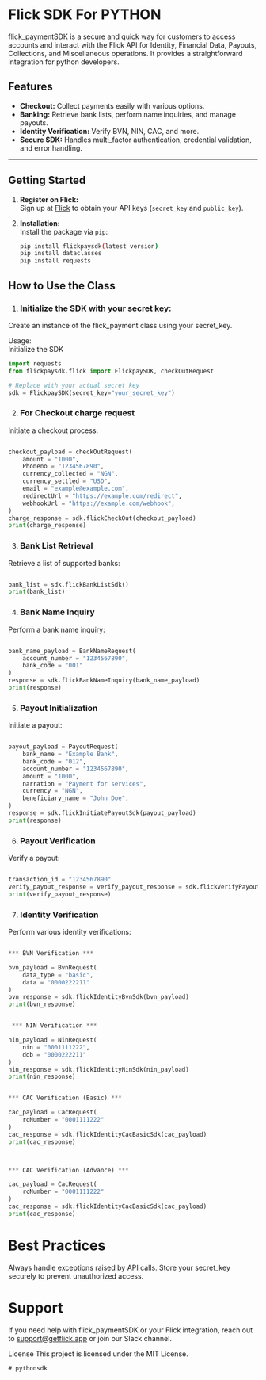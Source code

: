 # Flick SDK For PYTHON

flick_paymentSDK is a secure and quick way for customers to access accounts and interact with the Flick API for Identity, Financial Data, Payouts, Collections, and Miscellaneous operations. It provides a straightforward integration for python developers.

## Features

- **Checkout:** Collect payments easily with various options.
- **Banking:** Retrieve bank lists, perform name inquiries, and manage payouts.
- **Identity Verification:** Verify BVN, NIN, CAC, and more.
- **Secure SDK:** Handles multi_factor authentication, credential validation, and error handling.

---

## Getting Started

1. **Register on Flick:** <br>
   Sign up at [Flick](https://merchant.getflick.co/) to obtain your API keys (`secret_key` and `public_key`).

2. **Installation:** <br>
   Install the package via `pip`:

   ```bash
   pip install flickpaysdk(latest version)
   pip install dataclasses 
   pip install requests
   ```
## How to Use the Class
1. ### Initialize the SDK with your secret key:
Create an instance of the flick_payment class using your secret_key.

Usage: <br>
Initialize the SDK

```python
import requests
from flickpaysdk.flick import FlickpaySDK, checkOutRequest

# Replace with your actual secret key
sdk = FlickpaySDK(secret_key="your_secret_key")
```

2. ### For Checkout charge request
Initiate a checkout process:

```python

checkout_payload = checkOutRequest(
    amount = "1000",
    Phoneno = "1234567890",
    currency_collected = "NGN",
    currency_settled = "USD",
    email = "example@example.com",
    redirectUrl = "https://example.com/redirect",
    webhookUrl = "https://example.com/webhook",
)
charge_response = sdk.flickCheckOut(checkout_payload) 
print(charge_response)
```

3. ### Bank List Retrieval
Retrieve a list of supported banks:

```python

bank_list = sdk.flickBankListSdk()
print(bank_list)
```

4. ### Bank Name Inquiry
Perform a bank name inquiry:


```python

bank_name_payload = BankNameRequest(
    account_number = "1234567890",
    bank_code = "001"
)
response = sdk.flickBankNameInquiry(bank_name_payload)
print(response)
```

5. ### Payout Initialization
Initiate a payout:

```python

payout_payload = PayoutRequest(
    bank_name = "Example Bank",
    bank_code = "012",
    account_number = "1234567890",
    amount = "1000",
    narration = "Payment for services",
    currency = "NGN",
    beneficiary_name = "John Doe",
)
response = sdk.flickInitiatePayoutSdk(payout_payload)
print(response)
```

6. ### Payout Verification
Verify a payout:

```python

transaction_id = "1234567890"
verify_payout_response = verify_payout_response = sdk.flickVerifyPayoutSdk(transaction_id)
print(verify_payout_response)
```

7. ### Identity Verification
Perform various identity verifications:

```python

*** BVN Verification ***

bvn_payload = BvnRequest(
    data_type = "basic",
    data = "0000222211"
)
bvn_response = sdk.flickIdentityBvnSdk(bvn_payload)
print(bvn_response)


 *** NIN Verification ***

nin_payload = NinRequest(
    nin = "0001111222",
    dob = "0000222211"
)
nin_response = sdk.flickIdentityNinSdk(nin_payload)
print(nin_response)


*** CAC Verification (Basic) ***

cac_payload = CacRequest(
    rcNumber = "0001111222"
)
cac_response = sdk.flickIdentityCacBasicSdk(cac_payload)
print(cac_response)



*** CAC Verification (Advance) ***

cac_payload = CacRequest(
    rcNumber = "0001111222"
)
cac_response = sdk.flickIdentityCacBasicSdk(cac_payload)
print(cac_response)

```

# Best Practices
Always handle exceptions raised by API calls.
Store your secret_key securely to prevent unauthorized access.
# Support
If you need help with flick_paymentSDK or your Flick integration, reach out to support@getflick.app or join our Slack channel.

License
This project is licensed under the MIT License.
```
# pythonsdk
